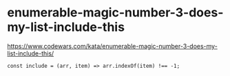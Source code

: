 # enumerable-magic-number-3-does-my-list-include-this
https://www.codewars.com/kata/enumerable-magic-number-3-does-my-list-include-this/


```
const include = (arr, item) => arr.indexOf(item) !== -1;
```
